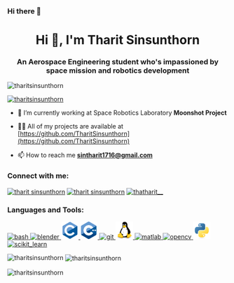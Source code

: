 ### Hi there 👋

<!--
**TharitSinsunthorn/TharitSinsunthorn** is a ✨ _special_ ✨ repository because its `README.md` (this file) appears on your GitHub profile.

Here are some ideas to get you started:

- 🔭 I’m currently working on ...
- 🌱 I’m currently learning ...
- 👯 I’m looking to collaborate on ...
- 🤔 I’m looking for help with ...
- 💬 Ask me about ...
- 📫 How to reach me: ...
- 😄 Pronouns: ...
- ⚡ Fun fact: ...
-->

<h1 align="center">Hi 👋, I'm Tharit Sinsunthorn</h1>
<h3 align="center">An Aerospace Engineering student who's impassioned by space mission and robotics development</h3>

<p align="left"> <img src="https://komarev.com/ghpvc/?username=tharitsinsunthorn&label=Profile%20views&color=0e75b6&style=flat" alt="tharitsinsunthorn" /> </p>

<p align="left"> <a href="https://github.com/ryo-ma/github-profile-trophy"><img src="https://github-profile-trophy.vercel.app/?username=tharitsinsunthorn" alt="tharitsinsunthorn" /></a> </p>

- 🔭 I’m currently working at Space Robotics Laboratory **Moonshot Project**

- 👨‍💻 All of my projects are available at [https://github.com/TharitSinsunthorn](https://github.com/TharitSinsunthorn)

- 📫 How to reach me **sintharit1716@gmail.com**

<h3 align="left">Connect with me:</h3>
<p align="left">
<a href="https://linkedin.com/in/tharit sinsunthorn" target="blank"><img align="center" src="https://raw.githubusercontent.com/rahuldkjain/github-profile-readme-generator/master/src/images/icons/Social/linked-in-alt.svg" alt="tharit sinsunthorn" height="30" width="40" /></a>
<a href="https://fb.com/tharit sinsunthorn" target="blank"><img align="center" src="https://raw.githubusercontent.com/rahuldkjain/github-profile-readme-generator/master/src/images/icons/Social/facebook.svg" alt="tharit sinsunthorn" height="30" width="40" /></a>
<a href="https://instagram.com/thatharit__" target="blank"><img align="center" src="https://raw.githubusercontent.com/rahuldkjain/github-profile-readme-generator/master/src/images/icons/Social/instagram.svg" alt="thatharit__" height="30" width="40" /></a>
</p>

<h3 align="left">Languages and Tools:</h3>
<p align="left"> <a href="https://www.gnu.org/software/bash/" target="_blank" rel="noreferrer"> <img src="https://www.vectorlogo.zone/logos/gnu_bash/gnu_bash-icon.svg" alt="bash" width="40" height="40"/> </a> <a href="https://www.blender.org/" target="_blank" rel="noreferrer"> <img src="https://download.blender.org/branding/community/blender_community_badge_white.svg" alt="blender" width="40" height="40"/> </a> <a href="https://www.cprogramming.com/" target="_blank" rel="noreferrer"> <img src="https://raw.githubusercontent.com/devicons/devicon/master/icons/c/c-original.svg" alt="c" width="40" height="40"/> </a> <a href="https://www.w3schools.com/cpp/" target="_blank" rel="noreferrer"> <img src="https://raw.githubusercontent.com/devicons/devicon/master/icons/cplusplus/cplusplus-original.svg" alt="cplusplus" width="40" height="40"/> </a> <a href="https://git-scm.com/" target="_blank" rel="noreferrer"> <img src="https://www.vectorlogo.zone/logos/git-scm/git-scm-icon.svg" alt="git" width="40" height="40"/> </a> <a href="https://www.linux.org/" target="_blank" rel="noreferrer"> <img src="https://raw.githubusercontent.com/devicons/devicon/master/icons/linux/linux-original.svg" alt="linux" width="40" height="40"/> </a> <a href="https://www.mathworks.com/" target="_blank" rel="noreferrer"> <img src="https://upload.wikimedia.org/wikipedia/commons/2/21/Matlab_Logo.png" alt="matlab" width="40" height="40"/> </a> <a href="https://opencv.org/" target="_blank" rel="noreferrer"> <img src="https://www.vectorlogo.zone/logos/opencv/opencv-icon.svg" alt="opencv" width="40" height="40"/> </a> <a href="https://www.python.org" target="_blank" rel="noreferrer"> <img src="https://raw.githubusercontent.com/devicons/devicon/master/icons/python/python-original.svg" alt="python" width="40" height="40"/> </a> <a href="https://scikit-learn.org/" target="_blank" rel="noreferrer"> <img src="https://upload.wikimedia.org/wikipedia/commons/0/05/Scikit_learn_logo_small.svg" alt="scikit_learn" width="40" height="40"/> </a> </p>

<p><img align="left" src="https://github-readme-stats.vercel.app/api/top-langs?username=tharitsinsunthorn&show_icons=true&locale=en&layout=compact" alt="tharitsinsunthorn" /></p>

<p>&nbsp;<img align="center" src="https://github-readme-stats.vercel.app/api?username=tharitsinsunthorn&show_icons=true&locale=en" alt="tharitsinsunthorn" /></p>

<p><img align="center" src="https://github-readme-streak-stats.herokuapp.com/?user=tharitsinsunthorn&" alt="tharitsinsunthorn" /></p>
